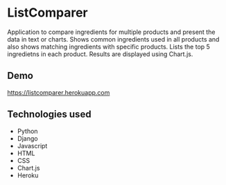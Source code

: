 
# ListComparer

Application to compare ingredients for multiple products and present the data in text or charts. Shows common ingredients used in all products and also shows matching ingredients with specific products. Lists the top 5 ingredietns in each product. Results are displayed using Chart.js.  


## Demo

https://listcomparer.herokuapp.com

  
## Technologies used

* Python
* Django
* Javascript
* HTML
* CSS
* Chart.js
* Heroku
